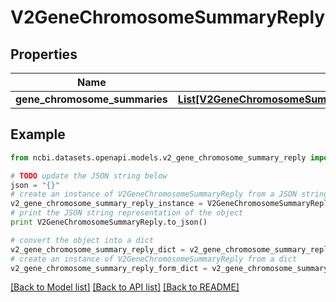 # V2GeneChromosomeSummaryReply


## Properties

Name | Type | Description | Notes
------------ | ------------- | ------------- | -------------
**gene_chromosome_summaries** | [**List[V2GeneChromosomeSummaryReplyGeneChromosomeSummary]**](V2GeneChromosomeSummaryReplyGeneChromosomeSummary.md) |  | [optional] 

## Example

```python
from ncbi.datasets.openapi.models.v2_gene_chromosome_summary_reply import V2GeneChromosomeSummaryReply

# TODO update the JSON string below
json = "{}"
# create an instance of V2GeneChromosomeSummaryReply from a JSON string
v2_gene_chromosome_summary_reply_instance = V2GeneChromosomeSummaryReply.from_json(json)
# print the JSON string representation of the object
print V2GeneChromosomeSummaryReply.to_json()

# convert the object into a dict
v2_gene_chromosome_summary_reply_dict = v2_gene_chromosome_summary_reply_instance.to_dict()
# create an instance of V2GeneChromosomeSummaryReply from a dict
v2_gene_chromosome_summary_reply_form_dict = v2_gene_chromosome_summary_reply.from_dict(v2_gene_chromosome_summary_reply_dict)
```
[[Back to Model list]](../README.md#documentation-for-models) [[Back to API list]](../README.md#documentation-for-api-endpoints) [[Back to README]](../README.md)


